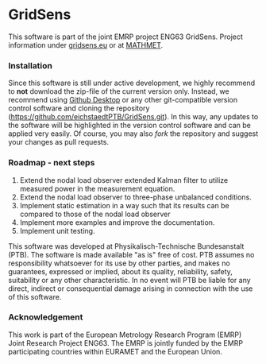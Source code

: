 # GridSens

This software is part of the joint EMRP project ENG63 GridSens. Project information under [gridsens.eu](gridsens.eu) or at [MATHMET](mathmet.org/projects/ENG63).

### Installation
Since this software is still under active development, we highly recommend to **not** download the zip-file of the current version only. Instead, we recommend using [Github Desktop](https://desktop.github.com) or any other git-compatible version control software and cloning the repository (https://github.com/eichstaedtPTB/GridSens.git). In this way, any updates to the software will be highlighted in the version control software and can be applied very easily. Of course, you may also *fork* the repository and suggest your changes as pull requests.

### Roadmap - next steps

1. Extend the nodal load observer extended Kalman filter to utilize measured power in the measurement equation.
2. Extend the nodal load observer to three-phase unbalanced conditions.
3. Implement static estimation in a way such that its results can be compared to those of the nodal load observer
4. Implement more examples and improve the documentation.
5. Implement unit testing.

This software was developed at Physikalisch-Technische Bundesanstalt (PTB). 
The software is made available "as is" free of cost. PTB assumes no responsibility whatsoever for its use by other parties, 
and makes no guarantees, expressed or implied, about its quality, reliability, safety, suitability or any other characteristic. 
In no event will PTB be liable for any direct, indirect or consequential damage arising in connection with the use of this software.

### Acknowledgement
This work is part of the European Metrology Research Program (EMRP) Joint Research Project ENG63. The EMRP is jointly funded by the EMRP participating countries within EURAMET and the European Union.

